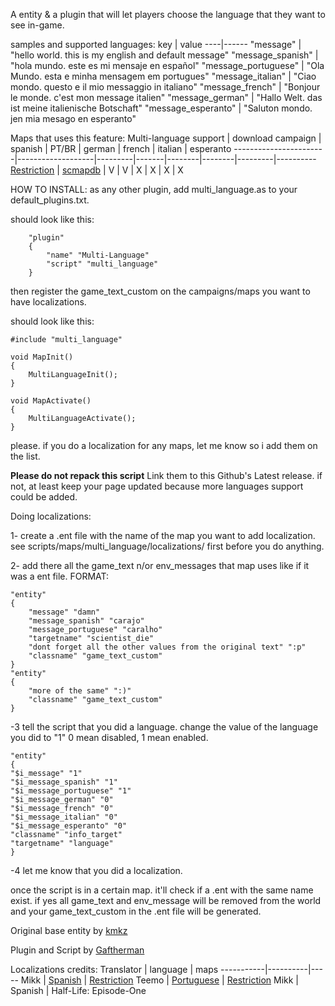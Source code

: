 A entity & a plugin that will let players choose the language that they want to see in-game.

samples and supported languages:
key | value
----|------
"message" | "hello world. this is my english and default message"
"message_spanish" | "hola mundo. este es mi mensaje en español"
"message_portuguese" | "Ola Mundo. esta e minha mensagem em portugues"
"message_italian" | "Ciao mondo. questo e il mio messaggio in italiano"
"message_french" | "Bonjour le monde. c'est mon message italien"
"message_german" | "Hallo Welt. das ist meine italienische Botschaft"
"message_esperanto" | "Saluton mondo. jen mia mesago en esperanto"

Maps that uses this feature:
Multi-language support | download campaign | spanish | PT/BR | german | french | italian | esperanto
-----------------------|-------------------|---------|-------|--------|--------|---------|----------
[Restriction](https://github.com/Mikk155/multi_language/releases/download/language/localizations.rar) | [scmapdb](http://scmapdb.com/map:restriction) | V | V | X | X | X | X

HOW TO INSTALL:
as any other plugin, add multi_language.as to your default_plugins.txt. 

should look like this:
```
	"plugin"
	{
		"name" "Multi-Language"
		"script" "multi_language"
	}
```

then register the game_text_custom on the campaigns/maps you want to have localizations. 

should look like this:
```
#include "multi_language"

void MapInit()
{
	MultiLanguageInit();
}

void MapActivate()
{
	MultiLanguageActivate();
}
```

please. if you do a localization for any maps, let me know so i add them on the list.

**Please do not repack this script**
Link them to this Github's Latest release.
if not, at least keep your page updated because more languages support could be added.


Doing localizations:

1-	create a .ent file with the name of the map you want to add localization.
		see scripts/maps/multi_language/localizations/ first before you do anything.

2-	add there all the game_text n/or env_messages that map uses like if it was a ent file.
	FORMAT:
```
"entity"
{
	"message" "damn"
	"message_spanish" "carajo"
	"message_portuguese" "caralho"
	"targetname" "scientist_die"
	"dont forget all the other values from the original text" ":p"
	"classname" "game_text_custom"
}
"entity"
{
	"more of the same" ":)"
	"classname" "game_text_custom"
}
```

-3 tell the script that you did a language. change the value of the language you did to "1"
0 mean disabled, 1 mean enabled.
```
"entity"
{
"$i_message" "1"
"$i_message_spanish" "1"
"$i_message_portuguese" "1"
"$i_message_german" "0"
"$i_message_french" "0"
"$i_message_italian" "0"
"$i_message_esperanto" "0"
"classname" "info_target"
"targetname" "language"
}
```

-4 let me know that you did a localization.


once the script is in a certain map. it'll check if a .ent with the same name exist. if yes all game_text and env_message will be removed from the world and your game_text_custom in the .ent file will be generated.


Original base entity by [kmkz](https://github.com/kmkz27)

Plugin and Script by [Gaftherman](https://github.com/Gaftherman)

Localizations credits:
Translator | language | maps
-----------|----------|-----
Mikk | [Spanish](https://github.com/Mikk155/multi_language/releases/download/language/localizations.rar) | [Restriction](http://scmapdb.wikidot.com/map:restriction)
Teemo | [Portuguese](https://github.com/Mikk155/multi_language/releases/download/language/localizations.rar) | [Restriction](http://scmapdb.wikidot.com/map:restriction)
Mikk | Spanish | Half-Life: Episode-One
